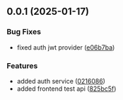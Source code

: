 ## 0.0.1 (2025-01-17)


### Bug Fixes

* fixed auth jwt provider ([e06b7ba](https://github.com/svyatoslavw/docswriter.app/commit/e06b7baebfc1c89af60bb527791c1c04e0b66c9d))


### Features

* added auth service ([0216086](https://github.com/svyatoslavw/docswriter.app/commit/0216086516df5e13e8256cc77ac442cd8775e13e))
* added frontend test api ([825bc5f](https://github.com/svyatoslavw/docswriter.app/commit/825bc5faa1186321ddbacd74faccc77478d81b29))



